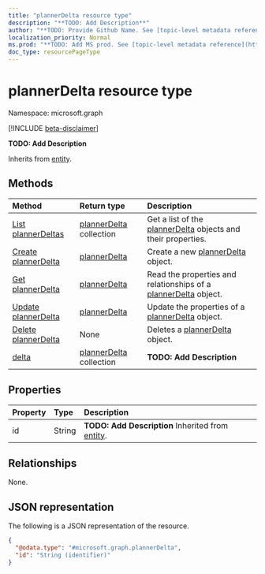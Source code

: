 ```yaml
---
title: "plannerDelta resource type"
description: "**TODO: Add Description**"
author: "**TODO: Provide Github Name. See [topic-level metadata reference](https://msgo.azurewebsites.net/add/document/guidelines/metadata.html#topic-level-metadata)**"
localization_priority: Normal
ms.prod: "**TODO: Add MS prod. See [topic-level metadata reference](https://msgo.azurewebsites.net/add/document/guidelines/metadata.html#topic-level-metadata)**"
doc_type: resourcePageType
---
```


# plannerDelta resource type

Namespace: microsoft.graph

[!INCLUDE [beta-disclaimer](../../includes/beta-disclaimer.md)]

**TODO: Add Description**


Inherits from [entity](../resources/entity.md).

## Methods
|Method|Return type|Description|
|:---|:---|:---|
|[List plannerDeltas](../api/plannerdelta-list.md)|[plannerDelta](../resources/plannerdelta.md) collection|Get a list of the [plannerDelta](../resources/plannerdelta.md) objects and their properties.|
|[Create plannerDelta](../api/plannerdelta-create.md)|[plannerDelta](../resources/plannerdelta.md)|Create a new [plannerDelta](../resources/plannerdelta.md) object.|
|[Get plannerDelta](../api/plannerdelta-get.md)|[plannerDelta](../resources/plannerdelta.md)|Read the properties and relationships of a [plannerDelta](../resources/plannerdelta.md) object.|
|[Update plannerDelta](../api/plannerdelta-update.md)|[plannerDelta](../resources/plannerdelta.md)|Update the properties of a [plannerDelta](../resources/plannerdelta.md) object.|
|[Delete plannerDelta](../api/plannerdelta-delete.md)|None|Deletes a [plannerDelta](../resources/plannerdelta.md) object.|
|[delta](../api/plannerdelta-delta.md)|[plannerDelta](../resources/plannerdelta.md) collection|**TODO: Add Description**|

## Properties
|Property|Type|Description|
|:---|:---|:---|
|id|String|**TODO: Add Description** Inherited from [entity](../resources/entity.md).|

## Relationships
None.

## JSON representation
The following is a JSON representation of the resource.
<!-- {
  "blockType": "resource",
  "keyProperty": "id",
  "@odata.type": "microsoft.graph.plannerDelta",
  "baseType": "microsoft.graph.entity",
  "openType": false
}
-->
``` json
{
  "@odata.type": "#microsoft.graph.plannerDelta",
  "id": "String (identifier)"
}
```

